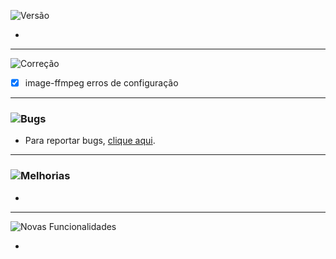 ![Versão](https://img.shields.io/badge/version-1.0.3.4-orange)

-
---
![Correção](https://img.shields.io/badge/status-correção-brightgreen)

- [x] image-ffmpeg erros de configuração
---
### ![Bugs](https://img.shields.io/badge/status-bugs-red)
- Para reportar bugs, [clique aqui](https://github.com/PauloCesar-dev404/M3u8_Analyzer/issues).
---
### ![Melhorias](https://img.shields.io/badge/status-melhorias-yellow)
- 
---
![Novas Funcionalidades](https://img.shields.io/badge/status-novas_funcionalidades-blue)

- 